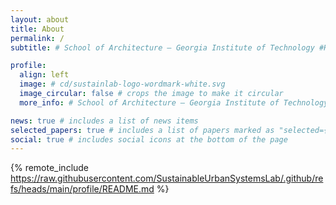 ```yaml
---
layout: about
title: About
permalink: /
subtitle: # School of Architecture — Georgia Institute of Technology #Hinman Building, 723 Cherry St NW, Atlanta, GA 30332

profile:
  align: left
  image: # cd/sustainlab-logo-wordmark-white.svg
  image_circular: false # crops the image to make it circular
  more_info: # School of Architecture — Georgia Institute of Technology

news: true # includes a list of news items
selected_papers: true # includes a list of papers marked as "selected={true}"
social: true # includes social icons at the bottom of the page
---
```


{% remote_include https://raw.githubusercontent.com/SustainableUrbanSystemsLab/.github/refs/heads/main/profile/README.md %}



